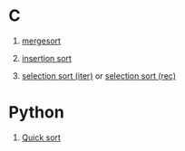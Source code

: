 # C
1. [mergesort](https://github.com/Kur1su0/ece2230/blob/8c04a66b64f94143d2cb2ab99b4a274da0404fb0/mp3/list.c#L354)

2. [insertion sort](https://github.com/Kur1su0/ece2230/blob/8c04a66b64f94143d2cb2ab99b4a274da0404fb0/mp3/list.c#L189)

3. [selection sort (iter)](https://github.com/Kur1su0/ece2230/blob/8c04a66b64f94143d2cb2ab99b4a274da0404fb0/mp3/list.c#L262)
or [selection sort (rec)](https://github.com/Kur1su0/ece2230/blob/8c04a66b64f94143d2cb2ab99b4a274da0404fb0/mp3/list.c#L250)

# Python
1. [Quick sort](https://leetcode.com/playground/4gMdeqvb)
